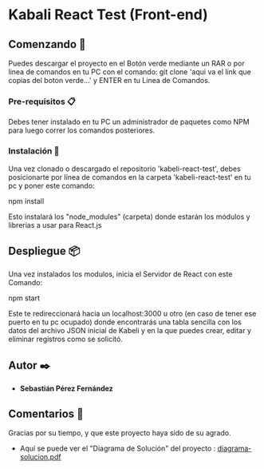 # Kabali React Test (Front-end)

## Comenzando 🚀

Puedes descargar el proyecto en el Botón verde mediante un RAR o por linea de comandos en tu PC con el comando:
git clone 'aqui va el link que copias del boton verde...' y ENTER en tu Linea de Comandos.

### Pre-requisitos 📋

Debes tener instalado en tu PC un administrador de paquetes como NPM para luego correr los comandos posteriores.

### Instalación 🔧
Una vez clonado o descargado el repositorio 'kabeli-react-test', debes posicionarte por línea de comandos en la carpeta 'kabeli-react-test' en tu pc y poner este comando:

npm install

Esto instalará los "node_modules" (carpeta) donde estarán los módulos y librerias a usar para React.js
## Despliegue 📦
Una vez instalados los modulos, inicia el Servidor de React con este Comando:

npm start

Este te redireccionará hacia un localhost:3000 u otro (en caso de tener ese puerto en tu pc ocupado) donde encontrarás una tabla sencilla con los datos del archivo JSON inicial de Kabeli y en la que puedes crear, editar y eliminar registros como se solicitó.
## Autor ✒️

* **Sebastián Pérez Fernández** 

## Comentarios 🎁

Gracias por su tiempo, y que este proyecto haya sido de su agrado.

* Aquí se puede ver el "Diagrama de Solución" del proyecto :
[diagrama-solucion.pdf](https://github.com/SebaPF/kabeli-react-test/files/7760153/diagrama-solucion.pdf)

